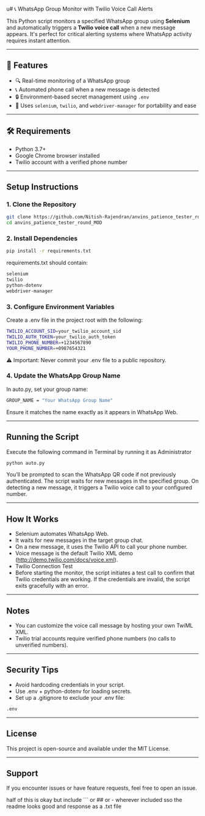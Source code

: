 u# 📞 WhatsApp Group Monitor with Twilio Voice Call Alerts

This Python script monitors a specified WhatsApp group using **Selenium** and automatically triggers a **Twilio voice call** when a new message appears. It's perfect for critical alerting systems where WhatsApp activity requires instant attention.

---

## 🚀 Features

- 🔍 Real-time monitoring of a WhatsApp group
- 📞 Automated phone call when a new message is detected
- 🔒 Environment-based secret management using `.env`
- 🧰 Uses `selenium`, `twilio`, and `webdriver-manager` for portability and ease

---

## 🛠 Requirements

- Python 3.7+
- Google Chrome browser installed
- Twilio account with a verified phone number

---

## Setup Instructions

### 1. Clone the Repository

```bash
git clone https://github.com/Nitish-Rajendran/anvins_patience_tester_round_MOD
cd anvins_patience_tester_round_MOD
```
### 2. Install Dependencies
```bash
pip install -r requirements.txt
```
requirements.txt should contain:
```bash
selenium
twilio
python-dotenv
webdriver-manager
```

### 3. Configure Environment Variables
Create a .env file in the project root with the following:

```bash
TWILIO_ACCOUNT_SID=your_twilio_account_sid
TWILIO_AUTH_TOKEN=your_twilio_auth_token
TWILIO_PHONE_NUMBER=+1234567890
YOUR_PHONE_NUMBER=+0987654321
```

⚠️ Important: Never commit your .env file to a public repository.

### 4. Update the WhatsApp Group Name
In auto.py, set your group name:

```bash
GROUP_NAME = "Your WhatsApp Group Name"
```

Ensure it matches the name exactly as it appears in WhatsApp Web.

---

## Running the Script

Execute the following command in Terminal by running it as Administrator
```bash
python auto.py
```

You’ll be prompted to scan the WhatsApp QR code if not previously authenticated. The script waits for new messages in the specified group. On detecting a new message, it triggers a Twilio voice call to your configured number.

---

## How It Works
- Selenium automates WhatsApp Web.
- It waits for new messages in the target group chat.
- On a new message, it uses the Twilio API to call your phone number.
- Voice message is the default Twilio XML demo (http://demo.twilio.com/docs/voice.xml).
- Twilio Connection Test
- Before starting the monitor, the script initiates a test call to confirm that Twilio credentials are working. If the credentials are invalid, the script exits gracefully with an error.

---

## Notes
- You can customize the voice call message by hosting your own TwiML XML.
- Twilio trial accounts require verified phone numbers (no calls to unverified numbers).

---

## Security Tips
- Avoid hardcoding credentials in your script.
- Use .env + python-dotenv for loading secrets.
- Set up a .gitignore to exclude your .env file:

```bash
.env
```

---

## License
This project is open-source and available under the MIT License.

---

## Support
If you encounter issues or have feature requests, feel free to open an issue.



half of this is okay but include ``` or ## or - wherever included sso the readme looks good and response as a .txt file
